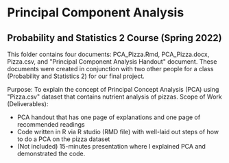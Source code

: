 # Principal Component Analysis 
## Probability and Statistics 2 Course (Spring 2022)

This folder contains four documents: PCA_Pizza.Rmd, PCA_Pizza.docx, Pizza.csv, and "Principal Component Analysis Handout" document. These documents were created in conjunction with two other people for a class (Probability and Statistics 2) for our final project.

Purpose: To explain the concept of Principal Concept Analysis (PCA) using "Pizza.csv" dataset that contains nutrient analysis of pizzas.
Scope of Work (Deliverables):
  -   PCA handout that has one page of explanations and one page of recommended readings
  -   Code written in R via R studio (RMD file) with well-laid out steps of how to do a PCA on the pizza dataset
  -   (Not included) 15-minutes presentation where I explained PCA and demonstrated the code.


